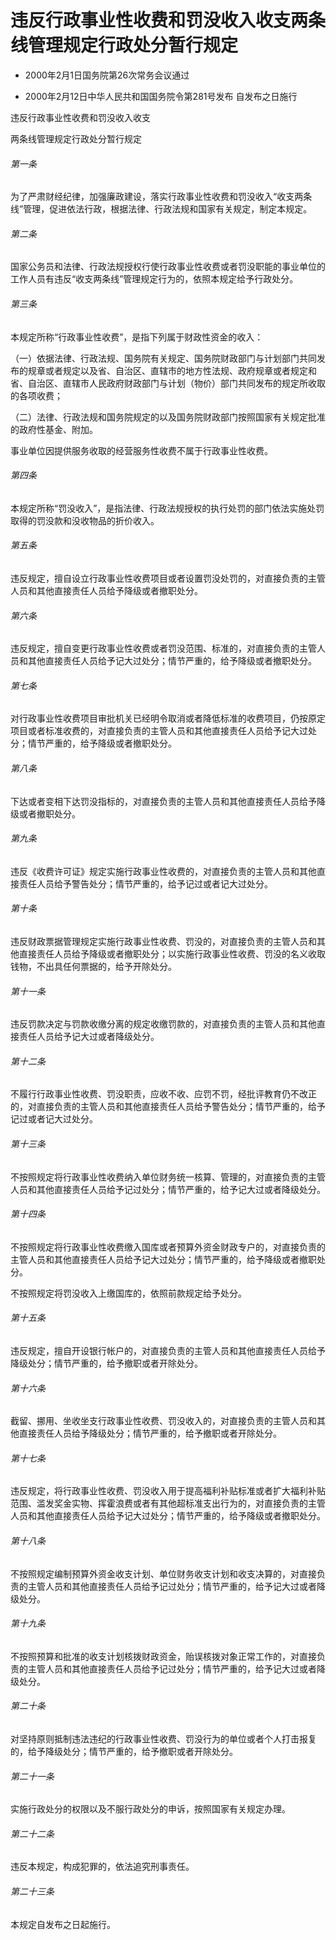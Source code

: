 # 违反行政事业性收费和罚没收入收支两条线管理规定行政处分暂行规定

- 2000年2月1日国务院第26次常务会议通过

- 2000年2月12日中华人民共和国国务院令第281号发布 自发布之日施行

<!-- INFO END -->

违反行政事业性收费和罚没收入收支

两条线管理规定行政处分暂行规定

###### 第一条

为了严肃财经纪律，加强廉政建设，落实行政事业性收费和罚没收入“收支两条线”管理，促进依法行政，根据法律、行政法规和国家有关规定，制定本规定。

###### 第二条

国家公务员和法律、行政法规授权行使行政事业性收费或者罚没职能的事业单位的工作人员有违反“收支两条线”管理规定行为的，依照本规定给予行政处分。

###### 第三条

本规定所称“行政事业性收费”，是指下列属于财政性资金的收入：

（一）依据法律、行政法规、国务院有关规定、国务院财政部门与计划部门共同发布的规章或者规定以及省、自治区、直辖市的地方性法规、政府规章或者规定和省、自治区、直辖市人民政府财政部门与计划（物价）部门共同发布的规定所收取的各项收费；

（二）法律、行政法规和国务院规定的以及国务院财政部门按照国家有关规定批准的政府性基金、附加。

事业单位因提供服务收取的经营服务性收费不属于行政事业性收费。

###### 第四条

本规定所称“罚没收入”，是指法律、行政法规授权的执行处罚的部门依法实施处罚取得的罚没款和没收物品的折价收入。

###### 第五条

违反规定，擅自设立行政事业性收费项目或者设置罚没处罚的，对直接负责的主管人员和其他直接责任人员给予降级或者撤职处分。

###### 第六条

违反规定，擅自变更行政事业性收费或者罚没范围、标准的，对直接负责的主管人员和其他直接责任人员给予记大过处分；情节严重的，给予降级或者撤职处分。

###### 第七条

对行政事业性收费项目审批机关已经明令取消或者降低标准的收费项目，仍按原定项目或者标准收费的，对直接负责的主管人员和其他直接责任人员给予记大过处分；情节严重的，给予降级或者撤职处分。

###### 第八条

下达或者变相下达罚没指标的，对直接负责的主管人员和其他直接责任人员给予降级或者撤职处分。

###### 第九条

违反《收费许可证》规定实施行政事业性收费的，对直接负责的主管人员和其他直接责任人员给予警告处分；情节严重的，给予记过或者记大过处分。

###### 第十条

违反财政票据管理规定实施行政事业性收费、罚没的，对直接负责的主管人员和其他直接责任人员给予降级或者撤职处分；以实施行政事业性收费、罚没的名义收取钱物，不出具任何票据的，给予开除处分。

###### 第十一条

违反罚款决定与罚款收缴分离的规定收缴罚款的，对直接负责的主管人员和其他直接责任人员给予记大过或者降级处分。

###### 第十二条

不履行行政事业性收费、罚没职责，应收不收、应罚不罚，经批评教育仍不改正的，对直接负责的主管人员和其他直接责任人员给予警告处分；情节严重的，给予记过或者记大过处分。

###### 第十三条

不按照规定将行政事业性收费纳入单位财务统一核算、管理的，对直接负责的主管人员和其他直接责任人员给予记过处分；情节严重的，给予记大过或者降级处分。

###### 第十四条

不按照规定将行政事业性收费缴入国库或者预算外资金财政专户的，对直接负责的主管人员和其他直接责任人员给予记大过处分；情节严重的，给予降级或者撤职处分。

不按照规定将罚没收入上缴国库的，依照前款规定给予处分。

###### 第十五条

违反规定，擅自开设银行帐户的，对直接负责的主管人员和其他直接责任人员给予降级处分；情节严重的，给予撤职或者开除处分。

###### 第十六条

截留、挪用、坐收坐支行政事业性收费、罚没收入的，对直接负责的主管人员和其他直接责任人员给予降级处分；情节严重的，给予撤职或者开除处分。

###### 第十七条

违反规定，将行政事业性收费、罚没收入用于提高福利补贴标准或者扩大福利补贴范围、滥发奖金实物、挥霍浪费或者有其他超标准支出行为的，对直接负责的主管人员和其他直接责任人员给予记大过处分；情节严重的，给予降级或者撤职处分。

###### 第十八条

不按照规定编制预算外资金收支计划、单位财务收支计划和收支决算的，对直接负责的主管人员和其他直接责任人员给予记过处分；情节严重的，给予记大过或者降级处分。

###### 第十九条

不按照预算和批准的收支计划核拨财政资金，贻误核拨对象正常工作的，对直接负责的主管人员和其他直接责任人员给予记过处分；情节严重的，给予记大过或者降级处分。

###### 第二十条

对坚持原则抵制违法违纪的行政事业性收费、罚没行为的单位或者个人打击报复的，给予降级处分；情节严重的，给予撤职或者开除处分。

###### 第二十一条

实施行政处分的权限以及不服行政处分的申诉，按照国家有关规定办理。

###### 第二十二条

违反本规定，构成犯罪的，依法追究刑事责任。

###### 第二十三条

本规定自发布之日起施行。

